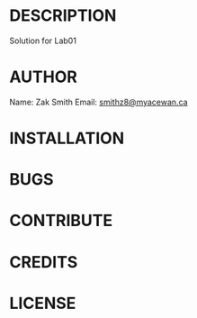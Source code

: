 # DESCRIPTION
 Solution for Lab01
# AUTHOR
 Name: Zak Smith
 Email: smithz8@myacewan.ca
# INSTALLATION
# BUGS
# CONTRIBUTE
# CREDITS
# LICENSE
